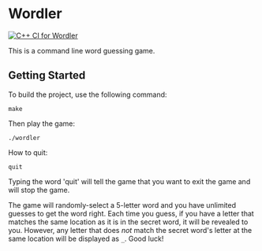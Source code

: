 # Wordler

[![C++ CI for Wordler](https://github.com/bserrato7900/Wordler/actions/workflows/main.yml/badge.svg)](https://github.com/bserrato7900/Wordler/actions/workflows/main.yml)

This is a command line word guessing game.

## Getting Started

To build the project, use the following command:

```
make
```

Then play the game:

```
./wordler
```
How to quit:
```
quit
```

Typing the word 'quit' will tell the game that you want to exit the game and will stop the game.

The game will randomly-select a 5-letter word and you have unlimited guesses to get the word right. Each time you guess, if you have a letter that matches the same location as it is in the secret word, it will be revealed to you. However, any letter that does *not* match the secret word's letter at the same location will be displayed as `_`. Good luck!

